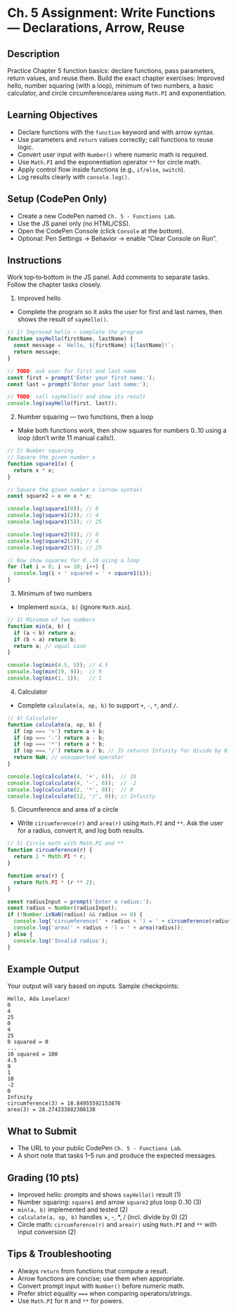 # Ch. 5 Assignment: Write Functions — Declarations, Arrow, Reuse

## Description

Practice Chapter 5 function basics: declare functions, pass parameters, return values, and reuse them. Build the exact chapter exercises: Improved hello, number squaring (with a loop), minimum of two numbers, a basic calculator, and circle circumference/area using `Math.PI` and exponentiation.

## Learning Objectives

- Declare functions with the `function` keyword and with arrow syntax.
- Use parameters and `return` values correctly; call functions to reuse logic.
- Convert user input with `Number()` where numeric math is required.
- Use `Math.PI` and the exponentiation operator `**` for circle math.
- Apply control flow inside functions (e.g., `if/else`, `switch`).
- Log results clearly with `console.log()`.

## Setup (CodePen Only)

- Create a new CodePen named `Ch. 5 - Functions Lab`.
- Use the JS panel only (no HTML/CSS).
- Open the CodePen Console (click `Console` at the bottom).
- Optional: Pen Settings → Behavior → enable “Clear Console on Run”.

## Instructions

Work top‑to‑bottom in the JS panel. Add comments to separate tasks. Follow the chapter tasks closely.

1) Improved hello
- Complete the program so it asks the user for first and last names, then shows the result of `sayHello()`.

```js
// 1) Improved hello — complete the program
function sayHello(firstName, lastName) {
  const message = `Hello, ${firstName} ${lastName}!`;
  return message;
}

// TODO: ask user for first and last name
const first = prompt('Enter your first name:');
const last = prompt('Enter your last name:');

// TODO: call sayHello() and show its result
console.log(sayHello(first, last));
```

2) Number squaring — two functions, then a loop
- Make both functions work, then show squares for numbers 0..10 using a loop (don’t write 11 manual calls!).

```js
// 2) Number squaring
// Square the given number x
function square1(x) {
  return x * x;
}

// Square the given number x (arrow syntax)
const square2 = x => x * x;

console.log(square1(0)); // 0
console.log(square1(2)); // 4
console.log(square1(5)); // 25

console.log(square2(0)); // 0
console.log(square2(2)); // 4
console.log(square2(5)); // 25

// Now show squares for 0..10 using a loop
for (let i = 0; i <= 10; i++) {
  console.log(i + ' squared = ' + square1(i));
}
```

3) Minimum of two numbers
- Implement `min(a, b)` (ignore `Math.min`).

```js
// 3) Minimum of two numbers
function min(a, b) {
  if (a < b) return a;
  if (b < a) return b;
  return a; // equal case
}

console.log(min(4.5, 5)); // 4.5
console.log(min(19, 9));  // 9
console.log(min(1, 1));   // 1
```

4) Calculator
- Complete `calculate(a, op, b)` to support `+`, `-`, `*`, and `/`.

```js
// 4) Calculator
function calculate(a, op, b) {
  if (op === '+') return a + b;
  if (op === '-') return a - b;
  if (op === '*') return a * b;
  if (op === '/') return a / b; // JS returns Infinity for divide by 0
  return NaN; // unsupported operator
}

console.log(calculate(4, '+', 6));  // 10
console.log(calculate(4, '-', 6));  // -2
console.log(calculate(2, '*', 0));  // 0
console.log(calculate(12, '/', 0)); // Infinity
```

5) Circumference and area of a circle
- Write `circumference(r)` and `area(r)` using `Math.PI` and `**`. Ask the user for a radius, convert it, and log both results.

```js
// 5) Circle math with Math.PI and **
function circumference(r) {
  return 2 * Math.PI * r;
}

function area(r) {
  return Math.PI * (r ** 2);
}

const radiusInput = prompt('Enter a radius:');
const radius = Number(radiusInput);
if (!Number.isNaN(radius) && radius >= 0) {
  console.log('circumference(' + radius + ') = ' + circumference(radius));
  console.log('area(' + radius + ') = ' + area(radius));
} else {
  console.log('Invalid radius');
}
```

## Example Output

Your output will vary based on inputs. Sample checkpoints:

```
Hello, Ada Lovelace!
0
4
25
0
4
25
0 squared = 0
...
10 squared = 100
4.5
9
1
10
-2
0
Infinity
circumference(3) = 18.84955592153876
area(3) = 28.274333882308138
```

## What to Submit

- The URL to your public CodePen `Ch. 5 - Functions Lab`.
- A short note that tasks 1–5 run and produce the expected messages.

## Grading (10 pts)

- Improved hello: prompts and shows `sayHello()` result (1)
- Number squaring: `square1` and arrow `square2` plus loop 0..10 (3)
- `min(a, b)` implemented and tested (2)
- `calculate(a, op, b)` handles +, -, *, / (incl. divide by 0) (2)
- Circle math: `circumference(r)` and `area(r)` using `Math.PI` and `**` with input conversion (2)

## Tips & Troubleshooting

- Always `return` from functions that compute a result.
- Arrow functions are concise; use them when appropriate.
- Convert prompt input with `Number()` before numeric math.
- Prefer strict equality `===` when comparing operators/strings.
- Use `Math.PI` for π and `**` for powers.
